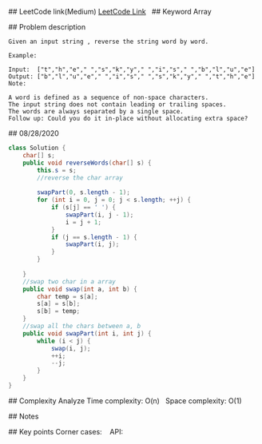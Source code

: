 ## LeetCode link(Medium)
[LeetCode Link](https://leetcode.com/problems/reverse-words-in-a-string-ii/)
 
## Keyword
Array

## Problem description
```
Given an input string , reverse the string word by word. 

Example:

Input:  ["t","h","e"," ","s","k","y"," ","i","s"," ","b","l","u","e"]
Output: ["b","l","u","e"," ","i","s"," ","s","k","y"," ","t","h","e"]
Note: 

A word is defined as a sequence of non-space characters.
The input string does not contain leading or trailing spaces.
The words are always separated by a single space.
Follow up: Could you do it in-place without allocating extra space?
```
## 08/28/2020
```java
class Solution {
    char[] s;
    public void reverseWords(char[] s) {
        this.s = s;
        //reverse the char array
       
        swapPart(0, s.length - 1);
        for (int i = 0, j = 0; j < s.length; ++j) {
            if (s[j] == ' ') {
                swapPart(i, j - 1);
                i = j + 1;
            }
            if (j == s.length - 1) {
                swapPart(i, j);
            }
        }
        
    }
    //swap two char in a array
    public void swap(int a, int b) {
        char temp = s[a];
        s[a] = s[b];
        s[b] = temp;
    }
    //swap all the chars between a, b
    public void swapPart(int i, int j) {
        while (i < j) {
            swap(i, j);
            ++i;
            --j;
        }
    }
}
```

## Complexity Analyze
Time complexity: O(n)  
Space complexity: O(1)

## Notes
  

## Key points
Corner cases:   
API: